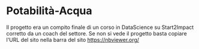 # Potabilità-Acqua

Il progetto era un compito finale di un corso in DataScience su Start2Impact corretto da un coach del settore.
Se non si vede il progetto basta copiare l'URL del sito nella barra del sito https://nbviewer.org/
